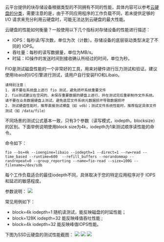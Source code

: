 云平台提供的块存储设备根据类型的不同拥有不同的性能，具体内容可以参考[云硬盘的分类](/doc/product/362/2353)，需要注意的是，由于不同应用程序的工作负载不同，若未提供足够的 I/O 请求来充分利用云硬盘时，可能无法达到云硬盘的最大性能。

云硬盘的性能如何衡量？一般使用以下几个指标对存储设备的性能进行描述：

- IOPS：每秒读/写次数，单位为次（计数）。存储设备的底层驱动类型决定了不同的 IOPS。
- 吞吐量：每秒的读写数据量，单位为MB/s。
- 时延：IO操作的发送时间到接收确认所经过的时间，单位为秒。


FIO是测试磁盘性能的一个非常好的工具，用来对硬件进行压力测试和验证。建议使用libaio的I/O引擎进行测试，请用户自行安装FIO和Libaio。

```
请特别注意：
1. 请不要在系统盘上进行 fio 测试，避免损坏系统重要文件
2. fio测试建议在空闲的、未保存重要数据的硬盘上进行，并在测试完后重新制作文件系统。请不要在业务数据硬盘上测试，避免底层文件系统元数据损坏导致数据损坏
2. 测试硬盘性能时，推荐直接测试裸盘（如 vdb）；测试文件系统性能时，推荐指定具体文件测试（如 /data/file）
```

不同场景的测试公式基本一致，只有3个参数（读写模式，iodepth，blocksize）的区别。下面举例说明使用block size为4k，iodepth为1来测试顺序读性能的命令。

命令如下：

```
fio --bs=4k --ioengine=libaio --iodepth=1 --direct=1 --rw=read --time_based --runtime=600  --refill_buffers --norandommap --randrepeat=0 --group_reporting --name=fio-read --size=100G --filename=/dev/sdb
```
每个工作负载适合的最佳iodepth不同，具体取决于您的特定应用程序对于 IOPS 和延迟的敏感程度。



参数说明：
![](https://mccdn.qcloud.com/static/img/44b8577054f94a8920d57f23945b3289/image.jpg)

常见用例如下：
- block=4k iodepth=1 随机读测试，能反映磁盘的时延性能；
- block=128K iodepth=32 能反映峰值吞吐性能 ; 
- block=4k iodepth=32 能反映峰值IOPS性能。

下图为SSD云硬盘的测试性能截图：
![](https://mccdn.qcloud.com/static/img/1609e6314d25fe8c60d2b41fb680d93a/image.png)
![](https://mccdn.qcloud.com/static/img/ead7220181d8491752899b195e8bc15c/image.png)
![](https://mccdn.qcloud.com/static/img/9a9621f1eaec3f630fbad75f8d3820ee/image.png)